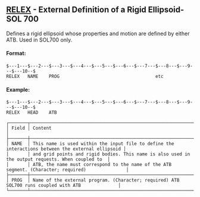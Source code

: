 ## [RELEX](https://nexus.hexagon.com/documentationcenter/bundle/MSC_Nastran_2022.4/page/Nastran_Combined_Book/qrg/bulkqrs/TOC.RELEX.xhtml) - External Definition of a Rigid Ellipsoid- SOL 700

Defines a rigid ellipsoid whose properties and motion are defined by either ATB. Used in SOL700 only.

#### Format:

```nastran
$---1---$---2---$---3---$---4---$---5---$---6---$---7---$---8---$---9---$---10--$
RELEX   NAME    PROG                                    etc                     
```

#### Example:

```nastran
$---1---$---2---$---3---$---4---$---5---$---6---$---7---$---8---$---9---$---10--$
RELEX   HEAD    ATB                                                             
```

```text
┌───────┬───────────────────────────────────────────────────────────────────────────────────────────────────┐
│ Field │ Content                                                                                           │
├───────┼───────────────────────────────────────────────────────────────────────────────────────────────────┤
│ NAME  │ This name is used within the input file to define the interactions between the external ellipsoid │
│       │ and grid points and rigid bodies. This name is also used in the output requests. When coupled to  │
│       │ ATB, the name must correspond to the name of the ATB segment. (Character; required)               │
├───────┼───────────────────────────────────────────────────────────────────────────────────────────────────┤
│ PROG  │ Name of the external program. (Character; required) ATB SOL700 runs coupled with ATB              │
└───────┴───────────────────────────────────────────────────────────────────────────────────────────────────┘
```
